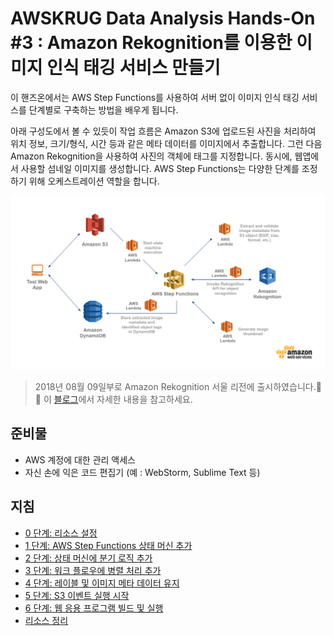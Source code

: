 # AWSKRUG Data Analysis Hands-On #3 : Amazon Rekognition를 이용한 이미지 인식 태깅 서비스 만들기

이 핸즈온에서는 AWS Step Functions를 사용하여 서버 없이 이미지 인식 태깅 서비스를 단계별로 구축하는 방법을 배우게 됩니다.

아래 구성도에서 볼 수 있듯이 작업 흐름은 Amazon S3에 업로드된 사진을 처리하여 위치 정보, 크기/형식, 시간 등과 같은 메타 데이터를 이미지에서 추출합니다. 그런 다음 Amazon Rekognition을 사용하여 사진의 객체에 태그를 지정합니다. 동시에, 웹앱에서 사용할 섬네일 이미지를 생성합니다. AWS Step Functions는 다양한 단계를 조정하기 위해 오케스트레이션 역할을 합니다.

![상태 시스템에 대한 IAM 역할 선택](./images/photo-processing-backend-diagram.png)

> 2018년 08월 09일부로 Amazon Rekognition 서울 리전에 출시하였습니다.:clap::clap: 이 [블로그](https://aws.amazon.com/ko/blogs/korea/amazon-rekognition-now-available-in-seoul-region/)에서 자세한 내용을 참고하세요. 

## 준비물

- AWS 계정에 대한 관리 액세스
- 자신 손에 익은 코드 편집기 (예 : WebStorm, Sublime Text 등)

## 지침

* [0 단계: 리소스 설정](step-0.md)
* [1 단계: AWS Step Functions 상태 머신 추가](step-1.md)
* [2 단계: 상태 머신에 분기 로직 추가](step-2.md)
* [3 단계: 워크 플로우에 병렬 처리 추가](step-3.md)
* [4 단계: 레이블 및 이미지 메타 데이터 유지](step-4.md)
* [5 단계: S3 이벤트 실행 시작](step-5.md)
* [6 단계: 웹 응용 프로그램 빌드 및 실행](step-6.md)
* [리소스 정리](clean-up.md)
